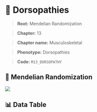 # 🧪 Dorsopathies

> **Root:** Mendelian Randomization

> **Chapter:** 13  

> **Chapter name:** Musculoskeletal

> **Phenotype:** Dorsopathies  

> **Code:** `M13_DORSOPATHY`

## 🧬 Mendelian Randomization  

<img src="/MR/Figures/Forward/M13_DORSOPATHY.png"/>

## 📊 Data Table

<CsvTableMRF src="/MR_Data/Forward/M13_DORSOPATHY.csv"/>
